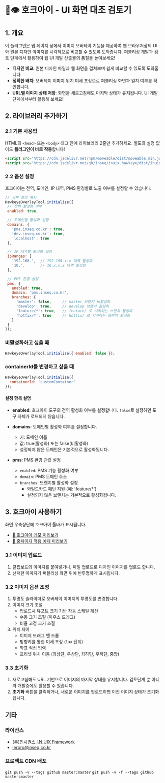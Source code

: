 # 🦅👁️ 호크아이 - UI 화면 대조 검토기

## 1. 개요

이 플러그인은 웹 페이지 상에서 이미지 오버레이 기능을 제공하여
웹 브라우저상의 UI와 원본 디자인 이미지를 시각적으로 비교할 수 있도록 도와줍니다.
퍼블리싱 개발과 검토 단계에서 활용하여 웹 UI 개발 산출물의 품질을 높여보세요!

- **디자인 비교**: 원본 디자인 파일과 웹 화면을 겹쳐보며 쉽게 비교할 수 있도록 도와줍니다.
- **정확한 배치**: 오버레이 이미지 위치 미세 조정으로 퍼블리싱 화면과 일치 여부를 확인합니다.
- **URL별 이미지 상태 저장**: 화면을 새로고침해도 마지막 상태가 유지됩니다. UI 개발 단계에서부터 활용해 보세요!

## 2. 라이브러리 추가하기

### 2.1 기본 사용법

HTML의 `<head>` 또는 `<body>` 태그 안에 라이브러리 2줄만 추가하세요.
별도의 설정 없이도 **플러그인이 바로 작동**합니다!

```html
<script src="https://cdn.jsdelivr.net/npm/moveable/dist/moveable.min.js"></script>
<script src="https://cdn.jsdelivr.net/gh/inseq/inuix.hawkeye/dist/inuix.hawkeye.min.js"></script>
```

### 2.2 옵션 설정

호크아이는 전역, 도메인, IP 대역, PMS 환경별로 노출 여부를 설정할 수 있습니다.

```javascript
// 기본 설정 예시
HawkeyeOverlayTool.initialize({
 // 전역 활성화 여부
 enabled: true,

 // 도메인별 활성화 설정
 domains: {
   'pms.inseq.co.kr': true,
   'dev.inseq.co.kr': true,
   'localhost': true
 },

 // IP 대역별 활성화 설정
 ipRanges: [
   '192.168.',  // 192.168.x.x 대역 활성화
   '10.',       // 10.x.x.x 대역 활성화
 ],

 // PMS 환경 설정
 pms: {
   enabled: true,
   domain: 'pms.inseq.co.kr',
   branches: {
     'master': false,     // master 브랜치 비활성화
     'develop': true,     // develop 브랜치 활성화
     'feature/*': true,   // feature/ 로 시작하는 브랜치 활성화
     'hotfix/*': true     // hotfix/ 로 시작하는 브랜치 활성화
   }
 }
});
```

### 비활성화하고 싶을 때
```javascript
HawkeyeOverlayTool.initialize({ enabled: false });
```

### containerId를 변경하고 싶을 때
```javascript
HawkeyeOverlayTool.initialize({ 
  containerId: 'customContainer'
});
```

#### 설정 항목 설명

- **enabled**: 호크아이 도구의 전역 활성화 여부를 설정합니다. `false`로 설정하면 도구 자체가 로드되지 않습니다.

- **domains**: 도메인별 활성화 여부를 설정합니다.
  - 키: 도메인 이름
  - 값: true(활성화) 또는 false(비활성화)
  - 설정되지 않은 도메인은 기본적으로 활성화됩니다.

- **pms**: PMS 환경 관련 설정
  - `enabled`: PMS 기능 활성화 여부
  - `domain`: PMS 도메인 주소
  - `branches`: 브랜치별 활성화 설정
    - 와일드카드 패턴 지원 (예: 'feature/*')
    - 설정되지 않은 브랜치는 기본적으로 활성화됩니다.

## 3. 호크아이 사용하기

화면 우측상단에 호크아이 툴바가 표시됩니다.
- [🔗 호크아이 데모 미리보기](http://pms.inseq.co.kr/inuix/hawkeye/files/develop/index.html)
- [🔗 홈페이지 적용 예제 미리보기](http://pms.inseq.co.kr/inuix/hawkeye/files/develop/demos/example1.html)

### 3.1 이미지 업로드

1. 클립보드의 이미지를 붙여넣거나, 파일 업로드로 디자인 이미지를 업로드 합니다.
2. 선택한 이미지가 퍼블리싱 화면 위에 반투명하게 표시됩니다.

### 3.2 이미지 옵션 조정

1. 투명도 슬라이더로 오버레이 이미지의 투명도를 변경합니다.
2. 이미지 크기 조절
   - 업로드시 뷰포트 크기 기반 자동 스케일 계산
   - 수동 크기 조절 (마우스 드래그)
   - 비율 고정 크기 조절
3. 위치 제어
   - 이미지 드래그 앤 드롭
   - 방향키를 통한 미세 조정 (1px 단위)
   - 좌표 직접 입력
   - 프리셋 위치 이동 (좌상단, 우상단, 좌하단, 우하단, 중앙)

### 3.3 초기화
1. 새로고침해도 URL 기반으로 이미지의 마지막 상태를 유지합니다. 
검토단계 뿐 아니라 개발중에도 활용할 수 있습니다.
2. **초기화** 버튼을 클릭하거나, 새로운 이미지를 업로드하면 이전 이미지 상태가 초기화 됩니다.

## 기타

### 라이선스

- [(주)인시퀀스 I.N.UIX Framework](https://inseq.co.kr/ko/cntnts/i-26/web.do)
- leroro@inseq.co.kr

### 프로젝트 CDN 배포

```git push -v --tags github master:master```
```git push -v -f --tags github master:master```

